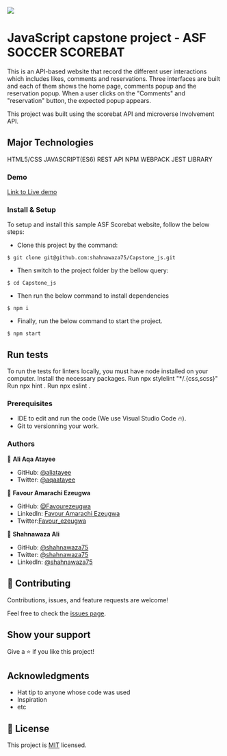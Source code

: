 ![](https://img.shields.io/badge/Microverse-blueviolet)

# JavaScript capstone project - ASF SOCCER SCOREBAT

This is an API-based website that record the different user interactions which includes likes, comments and reservations. Three interfaces are built and each of them shows the home page, comments popup and the reservation popup. When a user clicks on the "Comments" and "reservation" button, the expected popup appears.

This project was built using the scorebat API and microverse Involvement API.

## Major Technologies

HTML5/CSS
JAVASCRIPT(ES6)
REST API
NPM
WEBPACK
JEST LIBRARY

### Demo

[Link to Live demo]()

### Install & Setup

To setup and install this sample ASF Scorebat website, follow the below steps:

- Clone this project by the command:

```
$ git clone git@github.com:shahnawaza75/Capstone_js.git
```

- Then switch to the project folder by the bellow query:

```
$ cd Capstone_js
```

- Then run the below command to install dependencies

```
$ npm i
```

- Finally, run the below command to start the project.

```
$ npm start
```

## Run tests

To run the tests for linters locally, you must have node installed on your computer. Install the necessary packages. Run npx stylelint "\*/.{css,scss}" Run npx hint . Run npx eslint .

### Prerequisites

- IDE to edit and run the code (We use Visual Studio Code 🔥).
- Git to versionning your work.

### Authors

👤 **Ali Aqa Atayee**

- GitHub: [@aliatayee](https://github.com/aliatayee)
- Twitter: [@aqaatayee](https://twitter.com/aqaatayee)

👤 **Favour Amarachi Ezeugwa**

- GitHub: [@Favourezeugwa](https://github.com/Favourezeugwa)
- LinkedIn: [Favour Amarachi Ezeugwa](https://www.linkedin.com/in/favour-amarachi-ezeugwa-a5bb31149/)
- Twitter:[Favour_ezeugwa](https://twitter.com/Favour_ezeugwa)

👤 **Shahnawaza Ali**

- GitHub: [@shahnawaza75](https://github.com/shahnawaza75)
- Twitter: [@shahnawaza75](https://twitter.com/shahnawaza75)
- LinkedIn: [@shahnawaza75](https://www.linkedin.com/in/shahnawaz-ali-a24b72204)

## 🤝 Contributing

Contributions, issues, and feature requests are welcome!

Feel free to check the [issues page](../../issues/).

## Show your support

Give a ⭐️ if you like this project!

## Acknowledgments

- Hat tip to anyone whose code was used
- Inspiration
- etc

## 📝 License

This project is [MIT](./MIT.md) licensed.
